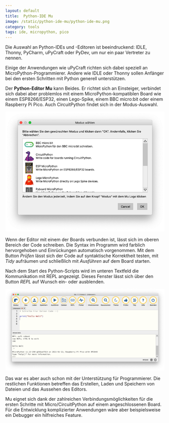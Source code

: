 ```yaml
---
layout: default
title:  Python-IDE Mu
image: /static/python-ide-mu/python-ide-mu.png
category: tools
tags: ide, micropython, pico
---
```


Die Auswahl an Python-IDEs und -Editoren ist beeindruckend: IDLE, Thonny, PyCharm, uPyCraft oder PyDev, um nur ein paar Vertreter zu nennen.

Einige der Anwendungen wie uPyCraft richten sich dabei speziell an MicroPython-Programmierer. Andere wie IDLE oder Thonny sollen Anfänger bei den ersten Schritten mit Python generell unterstützen.

Der **Python-Editor Mu** kann Beides. Er richtet sich an Einsteiger, verbindet sich dabei aber problemlos mit einem MicroPython-kompatiblen Board wie einem ESP8266/ESP32, einen Lego-Spike, einem BBC micro:bit oder einem Raspberry Pi Pico.  Auch CircuitPython findet sich  in der Modus-Auswahl.

<img src="/static/python-ide-mu/mu-modus.png" alt="Auswahl des Modus in der Python-IDE Mu" class="img-fluid">

Wenn der Editor mit einem der Boards verbunden ist, lässt sich im oberen Bereich der Code schreiben. Die Syntax im Programm wird farblich hervorgehoben und Einrückungen automatisch vorgenommen. Mit dem Button _Prüfen_ lässt sich der Code auf syntaktische Korrektheit testen, mit _Tidy_ aufräumen und schließlich mit _Ausführen_ auf dem Board starten.

Nach dem Start des Python-Scripts wird im unteren Textfeld die Kommunikation mit REPL angezeigt. Dieses Fenster lässt sich über den Button _REPL_ auf Wunsch ein- oder ausblenden.

<img src="/static/python-ide-mu/mu-repl.png" alt="REPL-Feld in Mu" class="img-fluid">

Das war es aber auch schon mit der Unterstützung für Programmierer. Die restlichen Funktionen betreffen das Erstellen, Laden und Speichern von Dateien und das Aussehen des Editors.

Mu eignet sich dank der zahlreichen Verbindungsmöglichkeiten für die ersten Schritte mit Micro/CircuitPython auf einem angeschlossenen Board. Für die Entwicklung komplizierter Anwendungen wäre aber beispielsweise ein Debugger ein hilfreiches Feature.
